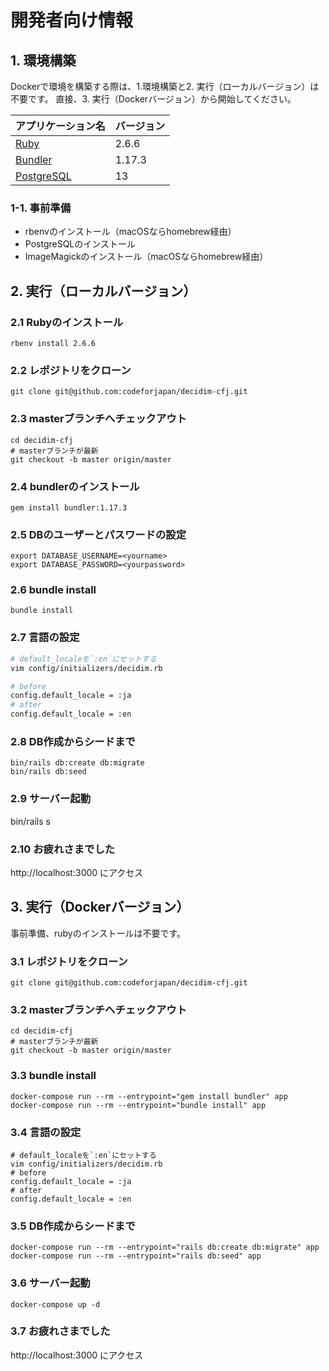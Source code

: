 # 開発者向け情報

## 1. 環境構築
Dockerで環境を構築する際は、1.環境構築と2. 実行（ローカルバージョン）は不要です。
直接、3. 実行（Dockerバージョン）から開始してください。

| アプリケーション名 | バージョン |
| ------- | ------- |
|[Ruby](https://www.ruby-lang.org/ja/)|2.6.6|
|[Bundler](https://bundler.io/)|1.17.3 |
|[PostgreSQL](https://www.postgresql.org/)|13 |

### 1-1. 事前準備
- rbenvのインストール（macOSならhomebrew経由）
- PostgreSQLのインストール
- ImageMagickのインストール（macOSならhomebrew経由）

## 2. 実行（ローカルバージョン）
### 2.1 Rubyのインストール
```
rbenv install 2.6.6
```
### 2.2 レポジトリをクローン
```
git clone git@github.com:codeforjapan/decidim-cfj.git

```
### 2.3 masterブランチへチェックアウト
```
cd decidim-cfj
# masterブランチが最新
git checkout -b master origin/master
```
### 2.4 bundlerのインストール
```
gem install bundler:1.17.3
```

### 2.5 DBのユーザーとパスワードの設定
```
export DATABASE_USERNAME=<yourname>
export DATABASE_PASSWORD=<yourpassword>
```

### 2.6 bundle install
```
bundle install
```
### 2.7 言語の設定
```bash
# default_localeを`:en`にセットする
vim config/initializers/decidim.rb

# before
config.default_locale = :ja
# after
config.default_locale = :en
```
### 2.8 DB作成からシードまで
```
bin/rails db:create db:migrate
bin/rails db:seed
```
### 2.9 サーバー起動
bin/rails s 

### 2.10 お疲れさまでした
http://localhost:3000 にアクセス

## 3. 実行（Dockerバージョン）
事前準備、rubyのインストールは不要です。

### 3.1 レポジトリをクローン
```
git clone git@github.com:codeforjapan/decidim-cfj.git

```
### 3.2 masterブランチへチェックアウト
```
cd decidim-cfj
# masterブランチが最新
git checkout -b master origin/master
```

### 3.3 bundle install
```
docker-compose run --rm --entrypoint="gem install bundler" app
docker-compose run --rm --entrypoint="bundle install" app
```

### 3.4 言語の設定
```
# default_localeを`:en`にセットする
vim config/initializers/decidim.rb
# before
config.default_locale = :ja
# after
config.default_locale = :en
```

### 3.5 DB作成からシードまで
```
docker-compose run --rm --entrypoint="rails db:create db:migrate" app
docker-compose run --rm --entrypoint="rails db:seed" app
```

### 3.6 サーバー起動
```
docker-compose up -d
```
### 3.7 お疲れさまでした
http://localhost:3000 にアクセス
